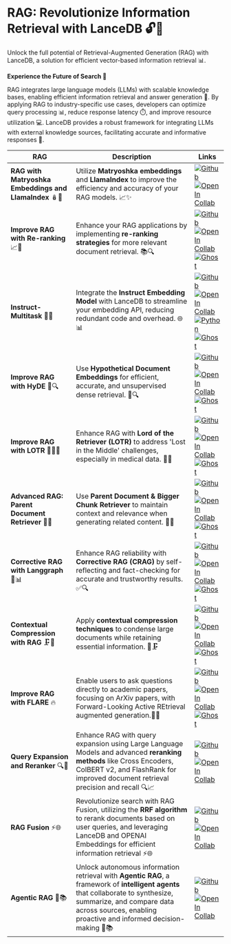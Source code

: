 
**RAG: Revolutionize Information Retrieval with LanceDB 🔓🧐**
====================================================================

Unlock the full potential of Retrieval-Augmented Generation (RAG) with LanceDB, a solution for efficient vector-based information retrieval 📊. 

**Experience the Future of Search 🔄**

RAG integrates large language models (LLMs) with scalable knowledge bases, enabling efficient information retrieval and answer generation 🤖. By applying RAG to industry-specific use cases, developers can optimize query processing 📊, reduce response latency ⏱️, and improve resource utilization 💻. LanceDB provides a robust framework for integrating LLMs with external knowledge sources, facilitating accurate and informative responses 📝.

| **RAG**                                      | **Description**                                                                                                                                                  | **Links**                  |
|----------------------------------------------|------------------------------------------------------------------------------------------------------------------------------------------------------------------|----------------------------|                                                                                                                                                     
| **RAG with Matryoshka Embeddings and LlamaIndex** 🪆🔗  | Utilize **Matryoshka embeddings** and **LlamaIndex** to improve the efficiency and accuracy of your RAG models. 📈✨ | [![Github](../../assets/github.svg)][matryoshka_github] <br>[![Open In Collab](../../assets/colab.svg)][matryoshka_colab]  |                                                                                                                                                                                                                                                                                                                                                                                                                                                                                                                        
| **Improve RAG with Re-ranking** 📈🔄 | Enhance your RAG applications by implementing **re-ranking strategies** for more relevant document retrieval. 📚🔍 | [![Github](../../assets/github.svg)][rag_reranking_github] <br>[![Open In Collab](../../assets/colab.svg)][rag_reranking_colab] <br>[![Ghost](../../assets/ghost.svg)][rag_reranking_ghost] |                                                                                                                                                                                                                                                                                                                                                                                                                                                                                                                        
| **Instruct-Multitask** 🧠🎯 |  Integrate the **Instruct Embedding Model** with LanceDB to streamline your embedding API, reducing redundant code and overhead. 🌐📊 | [![Github](../../assets/github.svg)][instruct_multitask_github] <br>[![Open In Collab](../../assets/colab.svg)][instruct_multitask_colab] <br>[![Python](../../assets/python.svg)][instruct_multitask_python] <br>[![Ghost](../../assets/ghost.svg)][instruct_multitask_ghost] |                                                                                                                                                                                                                                                                                                                                                                                                                                                                                                                        
| **Improve RAG with HyDE** 🌌🔍 | Use **Hypothetical Document Embeddings** for efficient, accurate, and unsupervised dense retrieval. 📄🔍 | [![Github](../../assets/github.svg)][hyde_github] <br>[![Open In Collab](../../assets/colab.svg)][hyde_colab]<br>[![Ghost](../../assets/ghost.svg)][hyde_ghost]                 |                                                                                                                                                                                                                                                                                                                                                                                                                                                                                                                        
| **Improve RAG with LOTR** 🧙‍♂️📜 | Enhance RAG with **Lord of the Retriever (LOTR)** to address 'Lost in the Middle' challenges, especially in medical data. 🌟📜 | [![Github](../../assets/github.svg)][lotr_github] <br>[![Open In Collab](../../assets/colab.svg)][lotr_colab] <br>[![Ghost](../../assets/ghost.svg)][lotr_ghost] |                                                                                                                                                                                                                                                                                                                                                                                                                                                                                                                        
| **Advanced RAG: Parent Document Retriever** 📑🔗 | Use **Parent Document & Bigger Chunk Retriever** to maintain context and relevance when generating related content. 🎵📄 | [![Github](../../assets/github.svg)][parent_doc_retriever_github] <br>[![Open In Collab](../../assets/colab.svg)][parent_doc_retriever_colab] <br>[![Ghost](../../assets/ghost.svg)][parent_doc_retriever_ghost] |                                                                                                                                                                                                                                                                                                                                                                                                                                                                                                                        
| **Corrective RAG with Langgraph** 🔧📊 | Enhance RAG reliability with **Corrective RAG (CRAG)** by self-reflecting and fact-checking for accurate and trustworthy results. ✅🔍 |[![Github](../../assets/github.svg)][corrective_rag_github] <br>[![Open In Collab](../../assets/colab.svg)][corrective_rag_colab] <br>[![Ghost](../../assets/ghost.svg)][corrective_rag_ghost] |                                                                                                                                                                                                                                                                                                                                                                                                                                                                                                                        
| **Contextual Compression with RAG** 🗜️🧠 | Apply **contextual compression techniques** to condense large documents while retaining essential information. 📄🗜️                                               | [![Github](../../assets/github.svg)][compression_rag_github] <br>[![Open In Collab](../../assets/colab.svg)][compression_rag_colab] <br>[![Ghost](../../assets/ghost.svg)][compression_rag_ghost] |                                                                                                                                                                                                                                                                                                                                                                                                                                                                                                                        
| **Improve RAG with FLARE** 🔥|  Enable users to ask questions directly to academic papers, focusing on ArXiv papers, with Forward-Looking Active REtrieval augmented generation.🚀🌟                                                                       | [![Github](../../assets/github.svg)][flare_github] <br>[![Open In Collab](../../assets/colab.svg)][flare_colab] <br>[![Ghost](../../assets/ghost.svg)][flare_ghost] |                                                                                                                                                                                                                                                                                                                                                                                                                                                                                                                        
| **Query Expansion and Reranker** 🔍🔄 | Enhance RAG with query expansion using Large Language Models and advanced **reranking methods** like Cross Encoders, ColBERT v2, and FlashRank for improved document retrieval precision and recall 🔍📈                                                         | [![Github](../../assets/github.svg)][query_github] <br>[![Open In Collab](../../assets/colab.svg)][query_colab] |                                                                                                                                                                                                                                                                                                                                                                                                                                                                                                                        
| **RAG Fusion** ⚡🌐 | Revolutionize search with RAG Fusion, utilizing the **RRF algorithm** to rerank documents based on user queries, and leveraging LanceDB and OPENAI Embeddings for efficient information retrieval ⚡🌐                                                                          | [![Github](../../assets/github.svg)][fusion_github] <br>[![Open In Collab](../../assets/colab.svg)][fusion_colab] |                                                                                                                                                                                                                                                                                                                                                                                                                                                                                                                        
| **Agentic RAG** 🤖📚 | Unlock autonomous information retrieval with **Agentic RAG**, a framework of **intelligent agents** that collaborate to synthesize, summarize, and compare data across sources, enabling proactive and informed decision-making 🤖📚                                                              | [![Github](../../assets/github.svg)][agentic_github] <br>[![Open In Collab](../../assets/colab.svg)][agentic_colab] |












[matryoshka_github]: https://github.com/lancedb/vectordb-recipes/blob/main/tutorials/RAG-with_MatryoshkaEmbed-Llamaindex
[matryoshka_colab]: https://colab.research.google.com/github/lancedb/vectordb-recipes/blob/main/tutorials/RAG-with_MatryoshkaEmbed-Llamaindex/RAG_with_MatryoshkaEmbedding_and_Llamaindex.ipynb

[rag_reranking_github]: https://github.com/lancedb/vectordb-recipes/blob/main/examples/RAG_Reranking
[rag_reranking_colab]: https://colab.research.google.com/github/lancedb/vectordb-recipes/blob/main/examples/RAG_Reranking/main.ipynb
[rag_reranking_ghost]: https://blog.lancedb.com/simplest-method-to-improve-rag-pipeline-re-ranking-cf6eaec6d544


[instruct_multitask_github]: https://github.com/lancedb/vectordb-recipes/blob/main/examples/instruct-multitask
[instruct_multitask_colab]: https://colab.research.google.com/github/lancedb/vectordb-recipes/blob/main/examples/instruct-multitask/main.ipynb
[instruct_multitask_python]: https://github.com/lancedb/vectordb-recipes/blob/main/examples/instruct-multitask/main.py
[instruct_multitask_ghost]: https://blog.lancedb.com/multitask-embedding-with-lancedb-be18ec397543

[hyde_github]: https://github.com/lancedb/vectordb-recipes/blob/main/examples/Advance-RAG-with-HyDE
[hyde_colab]: https://colab.research.google.com/github/lancedb/vectordb-recipes/blob/main/examples/Advance-RAG-with-HyDE/main.ipynb
[hyde_ghost]: https://blog.lancedb.com/advanced-rag-precise-zero-shot-dense-retrieval-with-hyde-0946c54dfdcb

[lotr_github]: https://github.com/lancedb/vectordb-recipes/blob/main/examples/Advance_RAG_LOTR
[lotr_colab]: https://colab.research.google.com/github/lancedb/vectordb-recipes/blob/main/examples/Advance_RAG_LOTR/main.ipynb
[lotr_ghost]: https://blog.lancedb.com/better-rag-with-lotr-lord-of-retriever-23c8336b9a35

[parent_doc_retriever_github]: https://github.com/lancedb/vectordb-recipes/blob/main/examples/parent_document_retriever
[parent_doc_retriever_colab]: https://colab.research.google.com/github/lancedb/vectordb-recipes/blob/main/examples/parent_document_retriever/main.ipynb
[parent_doc_retriever_ghost]: https://blog.lancedb.com/modified-rag-parent-document-bigger-chunk-retriever-62b3d1e79bc6

[corrective_rag_github]: https://github.com/lancedb/vectordb-recipes/blob/main/tutorials/Corrective-RAG-with_Langgraph
[corrective_rag_colab]: https://colab.research.google.com/github/lancedb/vectordb-recipes/blob/main/tutorials/Corrective-RAG-with_Langgraph/CRAG_with_Langgraph.ipynb
[corrective_rag_ghost]: https://blog.lancedb.com/implementing-corrective-rag-in-the-easiest-way-2/

[compression_rag_github]: https://github.com/lancedb/vectordb-recipes/blob/main/examples/Contextual-Compression-with-RAG
[compression_rag_colab]: https://colab.research.google.com/github/lancedb/vectordb-recipes/blob/main/examples/Contextual-Compression-with-RAG/main.ipynb
[compression_rag_ghost]: https://blog.lancedb.com/enhance-rag-integrate-contextual-compression-and-filtering-for-precision-a29d4a810301/

[flare_github]: https://github.com/lancedb/vectordb-recipes/blob/main/examples/better-rag-FLAIR
[flare_colab]: https://colab.research.google.com/github/lancedb/vectordb-recipes/blob/main/examples/better-rag-FLAIR/main.ipynb
[flare_ghost]: https://blog.lancedb.com/better-rag-with-active-retrieval-augmented-generation-flare-3b66646e2a9f/

[query_github]: https://github.com/lancedb/vectordb-recipes/blob/main/examples/QueryExpansion&Reranker
[query_colab]: https://colab.research.google.com/github/lancedb/vectordb-recipes/blob/main/examples/QueryExpansion&Reranker/main.ipynb


[fusion_github]: https://github.com/lancedb/vectordb-recipes/blob/main/examples/RAG_Fusion
[fusion_colab]: https://colab.research.google.com/github/lancedb/vectordb-recipes/blob/main/examples/RAG_Fusion/main.ipynb

[agentic_github]: https://github.com/lancedb/vectordb-recipes/blob/main/tutorials/Agentic_RAG
[agentic_colab]: https://colab.research.google.com/github/lancedb/vectordb-recipes/blob/main/tutorials/Agentic_RAG/main.ipynb


